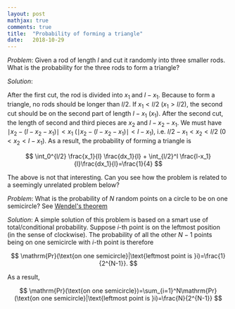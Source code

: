 ```yaml
---
layout: post
mathjax: true
comments: true
title:  "Probability of forming a triangle"
date:   2018-10-29
---
```


*Problem*: Given a rod of length $l$ and cut it randomly into three smaller rods. What is the probability for the three rods to form a triangle?

*Solution*:

After the first cut, the rod is divided into $x_1$ and $l-x_1$. Because to form a triangle, no rods should be longer than $l/2$. If $x_1<l/2$ ($x_1>l/2$), the second cut should be on the second part of length $l-x_1$ ($x_1$). After the second cut, the length of second and third pieces are $x_2$ and $l-x_2-x_1$. We must have $\mid x_2-(l-x_2-x_1) \mid < x_1$ ($\mid x_2-(l-x_2-x_1)\mid < l-x_1$), i.e.
$l/2-x_1<x_2<l/2$ ($0<x_2<l-x_1$). As a result, the probability of forming a triangle is

$$
\int_0^{l/2} \frac{x_1}{l} \frac{dx_1}{l} + \int_{l/2}^l \frac{l-x_1}{l}\frac{dx_1}{l}=\frac{1}{4}
$$

The above is not that interesting. Can you see how the problem is related to a seemingly unrelated problem below?

*Problem*: What is the probability of $N$ random points on a circle to be on one semicircle? See [Wendel's theorem](https://en.wikipedia.org/wiki/Wendel%27s_theorem)

*Solution*:
A simple solution of this problem is based on a smart use of total/conditional probability. Suppose $i$-th point is on the leftmost position (in the sense of clockwise). The probability of all the other $N-1$ points being on one semicircle with $i$-th point is therefore 

$$
\mathrm{Pr}(\text{on one semicircle}|\text{leftmost point is }i)=\frac{1}{2^{N-1}}.
$$

As a result,

$$
\mathrm{Pr}(\text{on one semicircle})=\sum_{i=1}^N\mathrm{Pr}(\text{on one semicircle}|\text{leftmost point is }i)=\frac{N}{2^{N-1}}
$$
